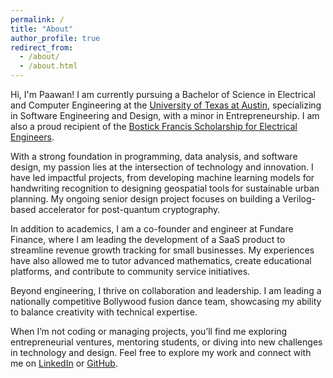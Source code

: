 ```yaml
---
permalink: /
title: "About"
author_profile: true
redirect_from: 
  - /about/
  - /about.html
---
```


Hi, I'm Paawan! I am currently pursuing a Bachelor of Science in Electrical and Computer Engineering at the [University of Texas at Austin](https://utexas.edu), specializing in Software Engineering and Design, with a minor in Entrepreneurship. I am also a proud recipient of the  [Bostick Francis Scholarship for Electrical Engineers](https://www.statesman.com/obituaries/p0157680).

With a strong foundation in programming, data analysis, and software design, my passion lies at the intersection of technology and innovation. I have led impactful projects, from developing machine learning models for handwriting recognition to designing geospatial tools for sustainable urban planning. My ongoing senior design project focuses on building a Verilog-based accelerator for post-quantum cryptography.

In addition to academics, I am a co-founder and engineer at Fundare Finance, where I am leading the development of a SaaS product to streamline revenue growth tracking for small businesses. My experiences have also allowed me to tutor advanced mathematics, create educational platforms, and contribute to community service initiatives.

Beyond engineering, I thrive on collaboration and leadership. I am leading a nationally competitive Bollywood fusion dance team, showcasing my ability to balance creativity with technical expertise.

When I’m not coding or managing projects, you’ll find me exploring entrepreneurial ventures, mentoring students, or diving into new challenges in technology and design. Feel free to explore my work and connect with me on [LinkedIn](https://linkedin.com/in/paawan-desai) or [GitHub](https://github.com/paawandesai).

